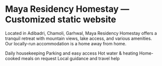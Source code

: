 Maya Residency Homestay — Customized static website
=====================================================

Located in Adibadri, Chamoli, Garhwal, Maya Residency Homestay offers a tranquil retreat with mountain views, lake access, and various amenities. Our locally-run accommodation is a home away from home.

Daily housekeeping
Parking and easy access
Hot water & heating
Home-cooked meals on request
Local guidance and travel help

